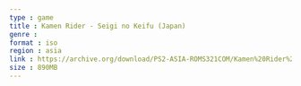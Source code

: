 ```yaml
---
type : game
title : Kamen Rider - Seigi no Keifu (Japan)
genre : 
format : iso
region : asia
link : https://archive.org/download/PS2-ASIA-ROMS321COM/Kamen%20Rider%20-%20Seigi%20no%20Keifu%20%28Japan%29.7z
size : 890MB
---
```

